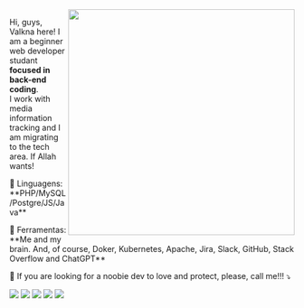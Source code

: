 <img src="https://raw.githubusercontent.com/MicaelliMedeiros/micaellimedeiros/master/image/computer-illustration.png" min-width="400px" max-width="400px" width="400px" align="right">

<p align="left"> 
  Hi, guys, Valkna here! I am a beginner web developer studant <strong>focused in back-end coding</strong>.<br>
  I work with media information tracking and I am migrating to the tech area. If Allah wants!
</p>

<p align="left">
  🦄 Linguagens: **PHP/MySQL/Postgre/JS/Java**
</p>

<p align="left">
  💼 Ferramentas: **Me and my brain. And, of course, Doker, Kubernetes, Apache, Jira, Slack, GitHub, Stack Overflow and ChatGPT**
</p>

<p align="left">
  💌 If you are looking for a noobie dev to love and protect, please, call me!!! ⤵️
</p>

<p align="left">
  <a href="mailto:valknadev@gmail.com" alt="Gmail" target="_blank">
  <img src="https://img.shields.io/badge/-Gmail-FF0000?style=flat-square&labelColor=FF0000&logo=gmail&logoColor=white&link=LINK-DO-SEU-GMAIL" /></a>

  <a href="https://www.linkedin.com/in/valkna/" alt="LinkedIn" target="_blank">
  <img src="https://img.shields.io/badge/-Linkedin-0e76a8?style=flat-square&logo=Linkedin&logoColor=white&link=LINK-DO-SEU-LINKEDIN" /></a>

  <a href="https://api.whatsapp.com/send?phone=5547999636240" alt="WhatsApp" target="_blank">
  <img src="https://img.shields.io/badge/-WhatsApp-25d366?style=flat-square&labelColor=25d366&logo=whatsapp&logoColor=white&link=API-DO-SEU-WHATSAPP"/></a>

  <a href="https://www.facebook.com/valknalol/" alt="Facebook" target=_blank>
  <img src="https://img.shields.io/badge/-Facebook-3b5998?style=flat-square&labelColor=3b5998&logo=facebook&logoColor=white&link=LINK-DO-SEU-FACEBOOK"/></a>

  <a href="https://www.instagram.com/valkna/" alt="Instagram" target="_blank">
  <img src="https://img.shields.io/badge/-Instagram-DF0174?style=flat-square&labelColor=DF0174&logo=instagram&logoColor=white&link=LINK-DO-SEU-INSTAGRAM"/></a>
</p>
